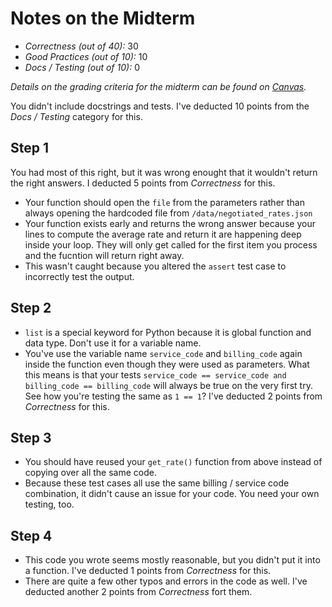 # Notes on the Midterm

* _Correctness    (out of 40):_ 30
* _Good Practices (out of 10):_ 10
* _Docs / Testing (out of 10):_ 0

_Details on the grading criteria for the midterm can be found on [Canvas](https://canvas.slu.edu/courses/28045/rubrics/23671)._

You didn't include docstrings and tests. I've deducted 10 points from the _Docs / Testing_ category for this.

## Step 1
You had most of this right, but it was wrong enought that it wouldn't return the right answers. I deducted 5 points from _Correctness_ for this.

* Your function should open the `file` from the parameters rather than always opening the hardcoded file from `/data/negotiated_rates.json`
* Your function exists early and returns the wrong answer because your lines to compute the average rate and return it are happening deep inside your loop.  They will only get called for the first item you process and the fucntion will return right away.
* This wasn't caught because you altered the `assert` test case to incorrectly test the output.

## Step 2
* `list` is a special keyword for Python because it is global function and data type. Don't use it for a variable name.
* You've use the variable name `service_code` and `billing_code` again inside the function even though they were used as parameters. What this means is that your tests `service_code == service_code and billing_code == billing_code` will always be true on the very first try.  See how you're testing the same as `1 == 1`? I've deducted 2 points from _Correctness_ for this.

## Step 3
* You should have reused your `get_rate()` function from above instead of copying over all the same code.
* Because these test cases all use the same billing / service code combination, it didn't cause an issue for your code. You need your own testing, too.

## Step 4
* This code you wrote seems mostly reasonable, but you didn't put it into a function. I've deducted 1 points from _Correctness_ for this.
* There are quite a few other typos and errors in the code as well. I've deducted another 2 points from _Correctness_ fort them.